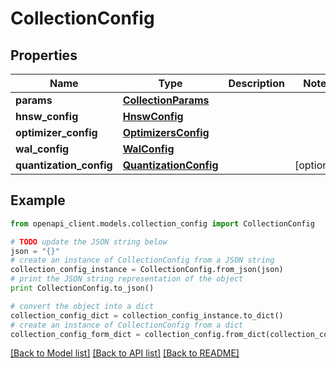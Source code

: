 # CollectionConfig


## Properties
Name | Type | Description | Notes
------------ | ------------- | ------------- | -------------
**params** | [**CollectionParams**](CollectionParams.md) |  | 
**hnsw_config** | [**HnswConfig**](HnswConfig.md) |  | 
**optimizer_config** | [**OptimizersConfig**](OptimizersConfig.md) |  | 
**wal_config** | [**WalConfig**](WalConfig.md) |  | 
**quantization_config** | [**QuantizationConfig**](QuantizationConfig.md) |  | [optional] 

## Example

```python
from openapi_client.models.collection_config import CollectionConfig

# TODO update the JSON string below
json = "{}"
# create an instance of CollectionConfig from a JSON string
collection_config_instance = CollectionConfig.from_json(json)
# print the JSON string representation of the object
print CollectionConfig.to_json()

# convert the object into a dict
collection_config_dict = collection_config_instance.to_dict()
# create an instance of CollectionConfig from a dict
collection_config_form_dict = collection_config.from_dict(collection_config_dict)
```
[[Back to Model list]](../README.md#documentation-for-models) [[Back to API list]](../README.md#documentation-for-api-endpoints) [[Back to README]](../README.md)


